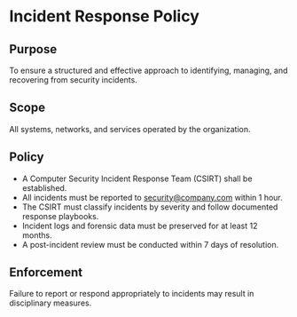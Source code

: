 # Incident Response Policy

## Purpose
To ensure a structured and effective approach to identifying, managing, and recovering from security incidents.

## Scope
All systems, networks, and services operated by the organization.

## Policy
- A Computer Security Incident Response Team (CSIRT) shall be established.
- All incidents must be reported to security@company.com within 1 hour.
- The CSIRT must classify incidents by severity and follow documented response playbooks.
- Incident logs and forensic data must be preserved for at least 12 months.
- A post-incident review must be conducted within 7 days of resolution.

## Enforcement
Failure to report or respond appropriately to incidents may result in disciplinary measures.
